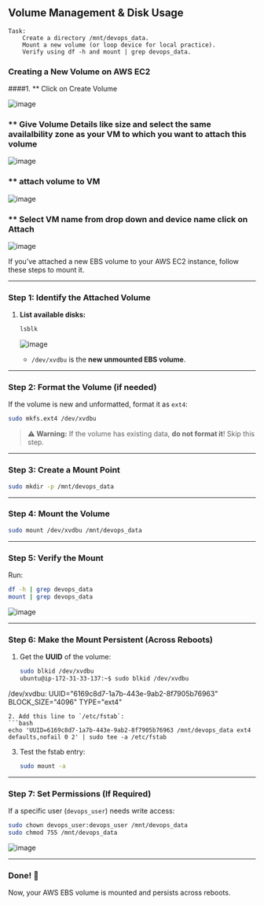 ## Volume Management & Disk Usage

    Task:
        Create a directory /mnt/devops_data.
        Mount a new volume (or loop device for local practice).
        Verify using df -h and mount | grep devops_data.
### **Creating a New Volume on AWS EC2**  
####1. ** Click on Create Volume 

![image](https://github.com/user-attachments/assets/c310637d-e792-4d57-ac54-c40d41d68f2e)

### ** Give Volume Details like size and select the same availalbility zone as your VM to which you want to attach this volume
![image](https://github.com/user-attachments/assets/c3074da1-3c91-4163-adea-622c1f44fe6b)

### ** attach volume to VM
![image](https://github.com/user-attachments/assets/112ae9d2-bd14-4bc5-813e-6d41495b69b3)
### ** Select VM name from drop down and device name click on Attach
![image](https://github.com/user-attachments/assets/afef75a8-176b-4205-b64b-a80df04c327a)

If you’ve attached a new EBS volume to your AWS EC2 instance, follow these steps to mount it.

---



### **Step 1: Identify the Attached Volume**  
1. **List available disks:**  
   ```bash
   lsblk
   ```
   ![image](https://github.com/user-attachments/assets/4a794ceb-17b7-4af8-b8f6-da1692f6c79b)

   - `/dev/xvdbu` is the **new unmounted EBS volume**.  
  
---

### **Step 2: Format the Volume (if needed)**
If the volume is new and unformatted, format it as `ext4`:
```bash
sudo mkfs.ext4 /dev/xvdbu
```
> **⚠ Warning:** If the volume has existing data, **do not format it**! Skip this step.

---



### **Step 3: Create a Mount Point**
```bash
sudo mkdir -p /mnt/devops_data
```

---

### **Step 4: Mount the Volume**
```bash
sudo mount /dev/xvdbu /mnt/devops_data
```

---

### **Step 5: Verify the Mount**
Run:
```bash
df -h | grep devops_data
mount | grep devops_data
```
![image](https://github.com/user-attachments/assets/dc658376-68d3-4c68-8f9c-ee0abec531ee)

---

### **Step 6: Make the Mount Persistent (Across Reboots)**
1. Get the **UUID** of the volume:
   ```bash
   sudo blkid /dev/xvdbu
   ubuntu@ip-172-31-33-137:~$ sudo blkid /dev/xvdbu
/dev/xvdbu: UUID="6169c8d7-1a7b-443e-9ab2-8f7905b76963" BLOCK_SIZE="4096" TYPE="ext4"
   ```
2. Add this line to `/etc/fstab`:
   ```bash
   echo 'UUID=6169c8d7-1a7b-443e-9ab2-8f7905b76963 /mnt/devops_data ext4 defaults,nofail 0 2' | sudo tee -a /etc/fstab
   ```
3. Test the fstab entry:
   ```bash
   sudo mount -a
   ```

---

### **Step 7: Set Permissions (If Required)**
If a specific user (`devops_user`) needs write access:
```bash
sudo chown devops_user:devops_user /mnt/devops_data
sudo chmod 755 /mnt/devops_data
```
![image](https://github.com/user-attachments/assets/4f3b28b8-264e-4bac-bfff-8af8227faef2)

---

### **Done! 🎉**  
Now, your AWS EBS volume is mounted and persists across reboots.
